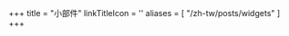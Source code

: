+++
title = "小部件"
linkTitleIcon = '<i class="fas fa-cubes fa-fw"></i>'
aliases = [
  "/zh-tw/posts/widgets"
]
+++
